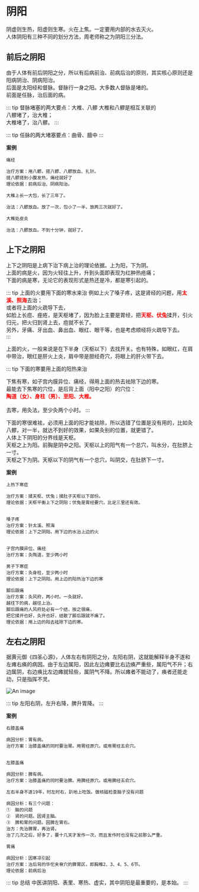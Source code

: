 # 阴阳

阴虚则生热，阳虚则生寒。火在上焦。一定要用内部的水去灭火。<br>
人体阴阳有三种不同的划分方法，周老师称之为阴阳三分法。


## 前后之阴阳

由于人体有前后阴阳之分，所以有后病前治、前病后治的原则，其实核心原则还是阳病阴治、阴病阳治。<br>
后面是太阳经和督脉。督脉行一身之阳。大多数人督脉是堵的。<br>
前面是任脉，治后面的病。

::: tip 督脉堵塞的两大要点：大椎、八髎
大椎和八髎是相互关联的<br>
八髎堵了，治大椎；<br>大椎堵了，治八髎。
:::

::: tip  任脉的两大堵塞要点：曲骨、膻中
:::



**案例**


```
痛经

治疗方案：用八髎。搓八髎、八髎放血、扎针。
搓八髎搓到小腹发热，痛经就好了
理论依据：前病后治、阴病阳治。

```

```
大椎上长一大包，长了三年了。

治法：八髎放血。放了一次，包小了一半，放两三次就好了。

```

```
大椎处皮炎

治法：八髎放血。不到十分钟，就好了。
```

## 上下之阴阳

上下之阴阳是上病下治下病上治的理论依据。上为阳，下为阴。<br>
上面的病是火，因为火轻往上升，升到头面即表现为红肿热疮痛；<br>
下面的病是寒，无论它的表现形式是热还是冷，都是寒引起的。<br>

::: tip 上面的火要用下面的寒水来治
例如上火了嗓子疼，这是肾经的问题，用<b><span style="color:red">太溪、照海</span></b>去治；<br>
或者将上面的火疏导下去，<br>
如脸上长痘、痤疮，是天枢堵了，因为脸上主要是胃经，把<b><span style="color:red">天枢、伏兔</span></b>揉开，引火归元，把火归到肾上去，痘就不长了。<br>
另外，牙痛、牙出血、鼻出血、眼红、眼干等，也是考虑顺经将火疏导下去。<br>
:::

上面的火，一般来说是在下半身（天枢以下）去找开关。也有特殊，如眼红，在肩中带治，眼红是肝火上炎，肩中带是胆经奇穴，将眼上的肝火带下去。<br>

::: tip 下面的寒要用上面的阳热来治

下焦有寒，如子宫内膜异位、痛经，得用上面的热去袪除下边的寒。<br>
最能去下焦寒的穴位，是后背上面（阳中之阳）的穴位：<br>
<b><span style="color:red">陶道（女）、身柱（男）、至阳、大椎。</span></b><br><br>
去寒，用灸法，至少灸两个小时。
:::

下面的寒很难袪，必须用上面的阳才能袪除，所以选错了位置是没有用的，比如灸八髎，对一半，就达不到好的效果，如果灸别的位置，就更错了。<br>
人体上下阴阳的分界线是天枢。<br>
天枢之上为阳。前胸是阴中之阳。天枢以上的阳气有一个总穴，叫水分，在肚脐上一寸。<br>
天枢之下为阴。天枢以下的阴气有一个总穴，叫阴交，在肚脐下一寸。<br>


**案例**

```
上热下寒症

治疗方案：揉天枢、伏兔；揉肚子天枢以下部份。
理论依据：天枢平衡上下之阴阳；伏兔是胃经要穴，比足三里还有效。


```

```
嗓子疼
治疗方案：针太溪、照海
理论依据：上下之阴阳。用下边的水治上边的火


```

```
子宫内膜异位、痛经
治疗方案：灸陶道，至少两小时

男子下寒症
治疗方案：灸身柱，至少两小时
理论依据：上下之阴阳。用上边的阳热治下边的寒

```

```
脚后跟痛
治疗方案：灸风府，两小时。一灸就好。
越往下的病，越往上治。
脚后跟痛的人风府处必有一个结，按之很痛，
把它揉开也好，灸开也好，结散了脚后跟就不痛了。
理论依据：用上边的阳去袪除下边的寒。
```

## 左右之阴阳

据黄元御《四圣心源》，人体左右有阴阳之分，左阳右阴，这就能解释半身不遂和左瘫右痪的病因。由于左边属阳，因此左边瘫要比右边痪严重些，属阳气不升；右边属阴，右边痪比左边瘫就轻些，属阴气不降。所以瘫者不能动了，痪者还能走动，只是指挥不灵。

![An image](/pishengweijiang.png)

::: tip 左阳右阴，左升右降，脾升胃降。
:::


**案例**

```
右膝盖痛

病因分析：胃有病。
治疗方案：治膝盖痛的同时要治胃。用胃经原穴。或用胃经五俞穴。


```

```
左膝盖痛

病因分析：脾有病。
治疗方案：治膝盖痛的同时要治脾。用脾经原穴。或用脾经五俞穴。

```

```
左右半身不遂19年，时左时右，趴地上吃饭。做核磁检查脑子没有问题

病因分析：有三个问题：
①　脑的问题
②　肾的问题。因肾主脑。
③　脾和胃的问题。因脾左胃右。
治方：先治脾胃，再治肾。
治了几次之后，好多了，要十几天才发作一次，而且发作时也没有之前那么严重。

```

```
胃痛

病因分析：因寒凉引起
治疗方案：治后背的华佗夹脊穴的脾胃区，即胸椎2、3、4、5、6节。
理论依据：前病后治

```

::: tip 总结
中医讲阴阳、表里、寒热、虚实，其中阴阳是最重要的，是本始。
:::